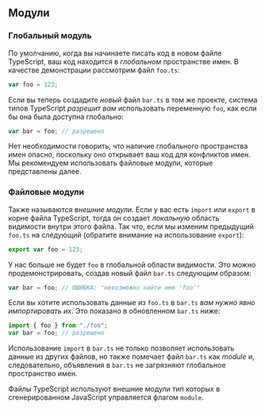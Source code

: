 ## Модули

### Глобальный модуль

По умолчанию, когда вы начинаете писать код в новом файле TypeScript, ваш код находится в *глобальном* пространстве имен. В качестве демонстрации рассмотрим файл `foo.ts`:

```ts
var foo = 123;
```

Если вы теперь создадите *новый* файл `bar.ts` в том же проекте, система типов TypeScript *разрешит вам* использовать переменную `foo`, как если бы она была доступна глобально:

```ts
var bar = foo; // разрешено
```
Нет необходимости говорить, что наличие глобального пространства имен опасно, поскольку оно открывает ваш код для конфликтов имен. Мы рекомендуем использовать файловые модули, которые представлены далее.

### Файловые модули
Также называются *внешние модули*. Если у вас есть `import` или `export` в корне файла TypeScript, тогда он создает *локальную* область видимости внутри этого файла. Так что, если мы изменим предыдущий `foo.ts` на следующий (обратите внимание на использование `export`):

```ts
export var foo = 123;
```

У нас больше не будет `foo` в глобальной области видимости. Это можно продемонстрировать, создав новый файл `bar.ts` следующим образом:

```ts
var bar = foo; // ОШИБКА: "невозможно найти имя 'foo'"
```

Если вы хотите использовать данные из `foo.ts` в `bar.ts` *вам нужно явно импортировать их*. Это показано в обновленном `bar.ts` ниже:

```ts
import { foo } from "./foo";
var bar = foo; // разрешено
```
Использование `import` в `bar.ts` не только позволяет использовать данные из других файлов, но также помечает файл `bar.ts` как *module* и, следовательно, объявления в `bar.ts` не загрязняют глобальное пространство имен.

Файлы TypeScript используют внешние модули тип которых в сгенерированном JavaScript управляется флагом `module`.

